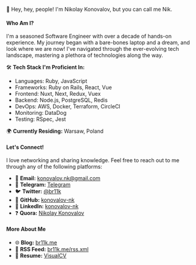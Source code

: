 👋 Hey, hey, people! I'm Nikolay Konovalov, but you can call me Nik.

#### Who Am I?
I'm a seasoned Software Engineer with over a decade of hands-on experience.
My journey began with a bare-bones laptop and a dream, and look where we are now!
I've navigated through the ever-evolving tech landscape, mastering a plethora of technologies along the way.

🛠 **Tech Stack I'm Proficient In:**
- Languages: Ruby, JavaScript
- Frameworks: Ruby on Rails, React, Vue
- Frontend: Nuxt, Next, Redux, Vuex
- Backend: Node.js, PostgreSQL, Redis
- DevOps: AWS, Docker, Terraform, CircleCI
- Monitoring: DataDog
- Testing: RSpec, Jest

🌍 **Currently Residing:** Warsaw, Poland

#### Let's Connect!
I love networking and sharing knowledge. Feel free to reach out to me through any of the following platforms:

- 📧 **Email:** [konovalov.nk@gmail.com](mailto:konovalov.nk@gmail.com)
- 📱 **Telegram:** [Telegram](https://t.me/brute11k)
- 🐦 **Twitter:** [@br11k](https://twitter.com/br11k)
- 🐙 **GitHub:** [konovalov-nk](https://github.com/konovalov-nk)
- 👔 **LinkedIn:** [konovalov-nk](https://www.linkedin.com/in/konovalovnk)
- ❓ **Quora:** [Nikolay Konovalov](https://www.quora.com/profile/Nikolay-Konovalov-1)

#### More About Me
- 🌐 **Blog:** [br11k.me](https://br11k.me)
- 📰 **RSS Feed:** [br11k.me/rss.xml](https://br11k.me/rss.xml)
- 📄 **Resume:** [VisualCV](https://my.visualcv.com/konovalov-nk/)
